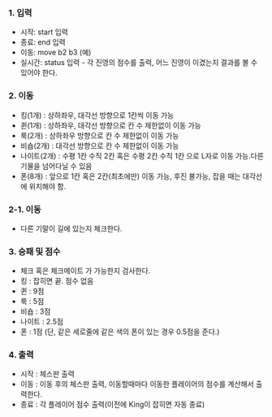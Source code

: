 ### 1. 입력
- 시작: start 입력
- 종료: end 입력
- 이동: move b2 b3 (예)
- 실시간: status 입력 - 각 진영의 점수를 출력, 어느 진영이 이겼는지 결과를 볼 수 있어야 한다.

### 2. 이동
- 킹(1개) : 상하좌우, 대각선 방향으로 1칸씩 이동 가능
- 퀸(1개) : 상하좌우, 대각선 방향으로 칸 수 제한없이 이동 가능
- 룩(2개) : 상하좌우 방향으로 칸 수 제한없이 이동 가능
- 비숍(2개) : 대각선 방향으로 칸 수 제한없이 이동 가능
- 나이트(2개) : 수평 1칸 수직 2칸 혹은 수평 2칸 수직 1칸 으로 L자로 이동 가능.다른 기물을 넘어다닐 수 있음
- 폰(8개) : 앞으로 1칸 혹은 2칸(최초에만) 이동 가능, 후진 불가능, 잡을 때는 대각선에 위치해야 함.

### 2-1. 이동
- 다른 기말이 길에 있는지 체크한다.

### 3. 승패 및 점수
- 체크 혹은 체크메이트 가 가능한지 검사한다.
- 킹 : 잡히면 끝. 점수 없음
- 퀸 : 9점
- 룩 : 5점
- 비숍 : 3점
- 나이트 : 2.5점
- 폰 : 1점 (단, 같은 세로줄에 같은 색의 폰이 있는 경우 0.5점을 준다.)

### 4. 출력
- 시작 : 체스판 출력
- 이동 : 이동 후의 체스판 출력, 이동할때마다 이동한 플레이어의 점수를 계산해서 출력한다.
- 종료 : 각 플레이어 점수 출력(이전에 King이 잡히면 자동 종료)
